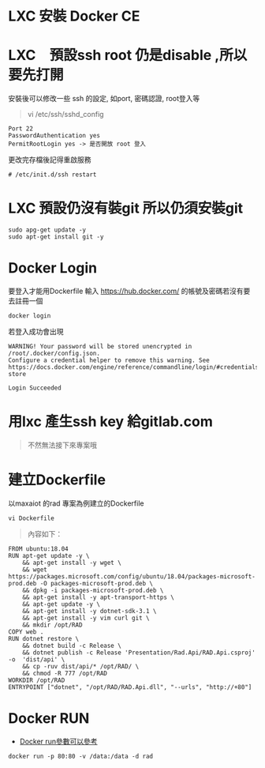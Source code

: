 LXC 安裝 Docker CE
===

# LXC　預設ssh root 仍是disable ,所以要先打開 
安裝後可以修改一些 ssh 的設定, 如port, 密碼認證, root登入等
>vi /etc/ssh/sshd_config
```
Port 22
PasswordAuthentication yes
PermitRootLogin yes -> 是否開放 root 登入
```
更改完存檔後記得重啟服務
```
# /etc/init.d/ssh restart
```

# LXC 預設仍沒有裝git 所以仍須安裝git
```
sudo apg-get update -y 
sudo apt-get install git -y
```
# Docker Login
要登入才能用Dockerfile
輸入 https://hub.docker.com/ 的帳號及密碼若沒有要去註冊一個
```
docker login
```
若登入成功會出現
```
WARNING! Your password will be stored unencrypted in /root/.docker/config.json.
Configure a credential helper to remove this warning. See
https://docs.docker.com/engine/reference/commandline/login/#credentials-store

Login Succeeded
```
# 用lxc 產生ssh key 給gitlab.com
> 不然無法接下來專案哦
# 建立Dockerfile
以maxaiot 的rad 專案為例建立的Dockerfile
```
vi Dockerfile
```
>內容如下：
```
FROM ubuntu:18.04
RUN apt-get update -y \
    && apt-get install -y wget \
    && wget https://packages.microsoft.com/config/ubuntu/18.04/packages-microsoft-prod.deb -O packages-microsoft-prod.deb \
    && dpkg -i packages-microsoft-prod.deb \
    && apt-get install -y apt-transport-https \
    && apt-get update -y \
    && apt-get install -y dotnet-sdk-3.1 \
    && apt-get install -y vim curl git \
    && mkdir /opt/RAD 
COPY web .
RUN dotnet restore \
    && dotnet build -c Release \
    && dotnet publish -c Release 'Presentation/Rad.Api/RAD.Api.csproj' -o  'dist/api' \
    && cp -ruv dist/api/* /opt/RAD/ \
    && chmod -R 777 /opt/RAD
WORKDIR /opt/RAD
ENTRYPOINT ["dotnet", "/opt/RAD/RAD.Api.dll", "--urls", "http://+80"]
```
# Docker RUN
* [Docker run參數可以參考](https://www.runoob.com/docker/docker-run-command.html)
```
docker run -p 80:80 -v /data:/data -d rad
```
